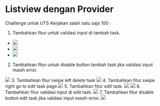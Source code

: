 # Listview dengan Provider

Challenge untuk UTS Kerjakan salah satu saja 100 :

1. Tambahkan fitur untuk validasi input di tambah task.
- <img src="./results/1.png">
- <img src="./results/2.png">
- <img src="./results/3.png">
2. Tambahkan fitur untuk disable button tambah task jika validasi input masih error.
 <img src="./results/4.png">
3. Tambahkan fitur swipe left delete task
 <img src="./results/5.png">
4. Tambahkan fitur swipe right go to edit task page
 <img src="./results/6.png">
5. Tambahkan fitur edit task.
<img src="./results/7.png">
<img src="./results/8.png">
6. Tambahkan fitur validasi input di edit task.
<img src="./results/9.png">
7. Tambahkan fitur disable button edit task jika validasi input masih error.
<img src="./results/10.png">